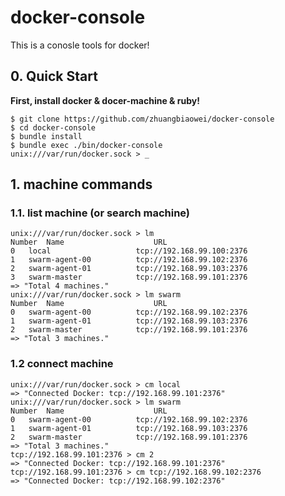 # docker-console

This is a conosle tools for docker!

## 0. Quick Start

**First, install docker & docer-machine & ruby!**
```
$ git clone https://github.com/zhuangbiaowei/docker-console
$ cd docker-console
$ bundle install
$ bundle exec ./bin/docker-console
unix:///var/run/docker.sock > _
```

## 1. machine commands

### 1.1. list machine (or search machine)

```
unix:///var/run/docker.sock > lm
Number	Name                	URL
0	local               	tcp://192.168.99.100:2376
1	swarm-agent-00      	tcp://192.168.99.102:2376
2	swarm-agent-01      	tcp://192.168.99.103:2376
3	swarm-master        	tcp://192.168.99.101:2376
=> "Total 4 machines."
unix:///var/run/docker.sock > lm swarm
Number	Name                	URL
0	swarm-agent-00      	tcp://192.168.99.102:2376
1	swarm-agent-01      	tcp://192.168.99.103:2376
2	swarm-master        	tcp://192.168.99.101:2376
=> "Total 3 machines."
```

### 1.2 connect machine

```
unix:///var/run/docker.sock > cm local
=> "Connected Docker: tcp://192.168.99.101:2376"
unix:///var/run/docker.sock > lm swarm
Number	Name                	URL
0	swarm-agent-00      	tcp://192.168.99.102:2376
1	swarm-agent-01      	tcp://192.168.99.103:2376
2	swarm-master        	tcp://192.168.99.101:2376
=> "Total 3 machines."
tcp://192.168.99.101:2376 > cm 2
=> "Connected Docker: tcp://192.168.99.101:2376"
tcp://192.168.99.101:2376 > cm tcp://192.168.99.102:2376
=> "Connected Docker: tcp://192.168.99.102:2376"
```
